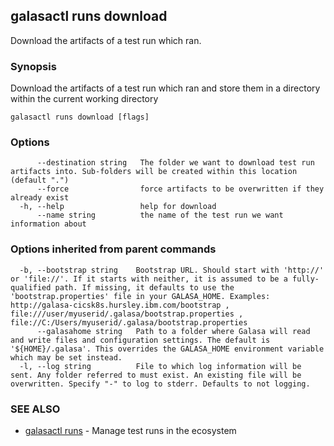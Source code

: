 ## galasactl runs download

Download the artifacts of a test run which ran.

### Synopsis

Download the artifacts of a test run which ran and store them in a directory within the current working directory

```
galasactl runs download [flags]
```

### Options

```
      --destination string   The folder we want to download test run artifacts into. Sub-folders will be created within this location (default ".")
      --force                force artifacts to be overwritten if they already exist
  -h, --help                 help for download
      --name string          the name of the test run we want information about
```

### Options inherited from parent commands

```
  -b, --bootstrap string    Bootstrap URL. Should start with 'http://' or 'file://'. If it starts with neither, it is assumed to be a fully-qualified path. If missing, it defaults to use the 'bootstrap.properties' file in your GALASA_HOME. Examples: http://galasa-cicsk8s.hursley.ibm.com/bootstrap , file:///user/myuserid/.galasa/bootstrap.properties , file://C:/Users/myuserid/.galasa/bootstrap.properties
      --galasahome string   Path to a folder where Galasa will read and write files and configuration settings. The default is '${HOME}/.galasa'. This overrides the GALASA_HOME environment variable which may be set instead.
  -l, --log string          File to which log information will be sent. Any folder referred to must exist. An existing file will be overwritten. Specify "-" to log to stderr. Defaults to not logging.
```

### SEE ALSO

* [galasactl runs](galasactl_runs.md)	 - Manage test runs in the ecosystem


